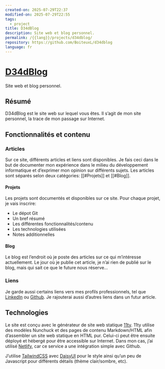 ```yaml
---
created-on: 2025-07-29T22:37
modified-on: 2025-07-29T22:55
tags:
  - project
title: D34dBlog
description: Site web et blog personnel.
permalink: /{{lang}}/projects/d34dblog/
repository: https://github.com/BoiteuxL/d34dblog
language: fr
---
```

# [D34dBlog](https://github.com/BoiteuxL/d34dblog)
Site web et blog personnel.

## Résumé
D34dBlog est le site web sur lequel vous êtes. Il s’agit de mon site personnel, la trace de mon passage sur Internet. 

## Fonctionnalités et contenu
### Articles
Sur ce site, différents articles et liens sont disponibles. Je fais ceci dans le but de documenter mon expérience dans le milieu du développement informatique et d’exprimer mon opinion sur différents sujets. Les articles sont séparés selon deux catégories: [[#Projets]] et [[#Blog]].
#### Projets
Les projets sont documentés et disponibles sur ce site. Pour chaque projet, je vais inscrire:
- Le dépot Git
- Un bref résumé
- Les différentes fonctionnalités/contenu
- Les technologies utilisées
- Notes additionnelles

#### Blog
Le blog est l’endroit où je poste des articles sur ce qui m’intéresse actuellement. Le jour où je publie cet article, je n’ai rien de publié sur le blog, mais qui sait ce que le future nous réserve…

### Liens
Je garde aussi certains liens vers mes profils professionnels, tel que [LinkedIn](https://www.linkedin.com/in/boiteuxl/) ou [Github](https://github.com/BoiteuxL). Je rajouterai aussi d’autres liens dans un futur article.
## Technologies
Le site est conçu avec le générateur de site web statique [11ty](https://www.11ty.dev/). 11ty utilise des modèles Nunchuck et des pages de contenu Markdown/HTML afin d’assembler un site web statique en HTML pur. Celui-ci peut être ensuite déployé et hébergé pour être accessible sur Internet. Dans mon cas, j’ai utilisé [Netlify](https://www.netlify.com/), car ce service a une intégration simple avec Github.

J’utilise [TailwindCSS](https://tailwindcss.com/) avec [DaisyUI](https://daisyui.com/) pour le style ainsi qu’un peu de Javascript pour différents détails (thème clair/sombre, etc).